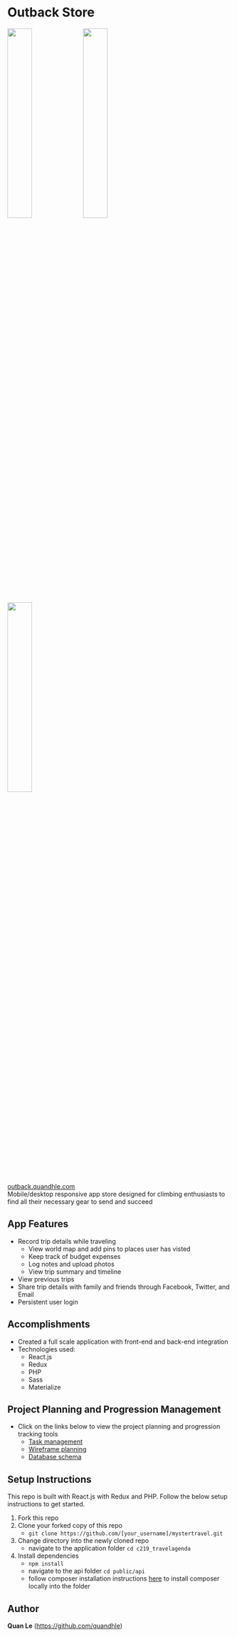# Outback Store
<img src="https://myster-travel-images.s3-us-west-1.amazonaws.com/outback1.png" width="33%" height="auto"> <img src="https://myster-travel-images.s3-us-west-1.amazonaws.com/outback2.png" width="33%" height="auto"> <img src="https://myster-travel-images.s3-us-west-1.amazonaws.com/outback3.png" width="33%" height="auto">

<a href="https://outback.quandhle.com/" target="_blank">outback.quandhle.com</a>
<br>Mobile/desktop responsive app store designed for climbing enthusiasts to find all their necessary gear to send and succeed

## App Features
- Record trip details while traveling
  - View world map and add pins to places user has visted
  - Keep track of budget expenses
  - Log notes and upload photos
  - View trip summary and timeline
- View previous trips
- Share trip details with family and friends through Facebook, Twitter, and Email
- Persistent user login

## Accomplishments
- Created a full scale application with front-end and back-end integration
- Technologies used:
   - React.js
   - Redux
   - PHP
   - Sass
   - Materialize

## Project Planning and Progression Management
- Click on the links below to view the project planning and progression tracking tools
   - <a href="https://www.meistertask.com/projects/d5wdruhifd/join/" target="_blank">Task management</a>
   - <a href="https://www.figma.com/file/Xmh37OwoBnlSgdptWpvYidkO/Myster-Travel?node-id=0%3A1" target="_blank">Wireframe planning</a>
   - <a href="https://dbdesigner.page.link/aRYkTggDqqMi98sE8" target="_blank">Database schema</a>

## Setup Instructions
This repo is built with React.js with Redux and PHP. Follow the below setup instructions to get started.
  1. Fork this repo
  2. Clone your forked copy of this repo
     - `git clone https://github.com/[your_username]/mystertravel.git`
  3. Change directory into the newly cloned repo
     - navigate to the application folder `cd c219_travelagenda`
  4. Install dependencies
     - `npm install`
     - navigate to the api folder `cd public/api`
     - follow composer installation instructions <a href="https://getcomposer.org/download/" target="_blank">here</a> to install composer locally into the folder

## Author
**Quan Le** (https://github.com/quandhle)
